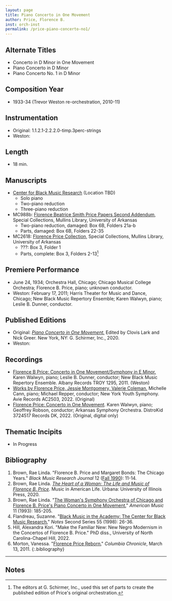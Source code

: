 ```yaml
---
layout: page
title: Piano Concerto in One Movement
author: Price, Florence B.
inst: orch-inst
permalink: /price-piano-concerto-no1/
---
```


## Alternate Titles
- Concerto in D Minor in One Movement
- Piano Concerto in D Minor
- Piano Concerto No. 1 in D Minor

## Composition Year
- 1933-34 (Trevor Weston re-orchestration, 2010-11)

## Instrumentation
- Original: 1.1.2.1-2.2.2.0-timp.3perc-strings
- Weston: 

## Length
- 18 min.

## Manuscripts
- <a href="https://digitalcommons.colum.edu/cmbr_guides/index.3.html" target="_blank">Center for Black Music Research</a> (Location TBD)
    * Solo piano
    * Two-piano reduction
    * Three-piano reduction
- MC988b: <a href="https://uark.as.atlas-sys.com/repositories/2/resources/696/" target="_blank">Florence Beatrice Smith Price Papers Second Addendum</a>, Special Collections, Mullins Library, University of Arkansas
    * Two-piano reduction, damaged: Box 6B, Folders 21a-b
    * Parts, damaged: Box 6B, Folders 22-35
- MC2618: <a href="https://uark.as.atlas-sys.com/repositories/2/resources/2618" target="_blank">Florence Price Collection</a>, Special Collections, Mullins Library, University of Arkansas
    * ???: Box 3, Folder 1
    * Parts, complete: Box 3, Folders 2-13[^fn1]

## Premiere Performance
- June 24, 1934; Orchestra Hall, Chicago; Chicago Musical College Orchestra; Florence B. Price, piano; unknown conductor.
- Weston: February 17, 2011; Harris Theater for Music and Dance, Chicago; New Black Music Repertory Ensemble; Karen Walwyn, piano; Leslie B. Dunner, conductor.

## Published Editions
- Original: <a href="https://www.wisemusicclassical.com/work/60868/Piano-Concerto-in-One-Movement-original-version/" target="_blank">*Piano Concerto in One Movement.*</a> Edited by Clovis Lark and Nick Greer. New York, NY: G. Schirmer, Inc., 2020.
- Weston: 

## Recordings
- <a href="https://www.albanyrecords.com/mm5/merchant.mvc?Screen=PROD&Product_Code=TROY1295" target="_blank">Florence B Price: Concerto in One Movement/Symphony in E Minor.</a> Karen Walwyn, piano; Leslie B. Dunner, conductor; New Black Music Repertory Ensemble. Albany Records TROY 1295, 2011. (Weston)
- <a href="https://www.avie-records.com/releases/works-by-florence-price-valerie-coleman-jessie-montgomery/" target="_blank">Works by Florence Price, Jessie Montgomery, Valerie Coleman.</a> Michelle Cann, piano; Michael Repper, conductor; New York Youth Symphony. Avie Records AC2503, 2022. (Original)
- <a href="https://www.amazon.com/dp/B09VLM8Q4F/ref=sr_1_2" target="_blank">Florence Price: Concerto in One Movement</a>. Karen Walwyn, piano; Geoffrey Robson, conductor; Arkansas Symphony Orchestra. DistroKid 3724517 Records DK, 2022. (Original, digital only)

## Thematic Incipits
- In Progress

## Bibliography
1. Brown, Rae Linda. "Florence B. Price and Margaret Bonds: The Chicago Years." *Black Music Research Journal* 12 (<a href="https://digitalcommons.colum.edu/cbmrnews/31/" target="_blank">Fall 1990</a>): 11-14.
2. Brown, Rae Linda. <a href="https://www.worldcat.org/title/1122800180" target="_blank">*The Heart of a Woman: The Life and Music of Florence B. Price*</a>. Music in American Life. Urbana: University of Illinois Press, 2020.
3. Brown, Rae Linda. "<a href="https://doi.org/10.2307/3052554" target="_blank">The Woman's Symphony Orchestra of Chicago and Florence B. Price's Piano Concerto in One Movement.</a>" *American Music* 11 (1993): 185-205.
4. Flandreau, Suzanne. "<a href="https://doi.org/10.2307/900345" target="_blank">Black Music in the Academy: The Center for Black Music Research.</a>" *Notes* Second Series 55 (1998): 26-36.
5. Hill, Alexandra Kori. "Make the Familiar New: New Negro Modernism in the Concertos of Florence B. Price." PhD diss., University of North Carolina-Chapel Hill, 2022.
6. Morton, Vanessa. "<a href="https://columbiachronicle.com/0b41149d-8896-57bd-9211-bb890e440613" target="_blank">Florence Price Reborn.</a>" *Columbia Chronicle*, March 13, 2011.
{:.bibliography}

---

## Notes

[^fn1]: The editors at G. Schirmer, Inc., used this set of parts to create the published edition of Price's original orchestration.
